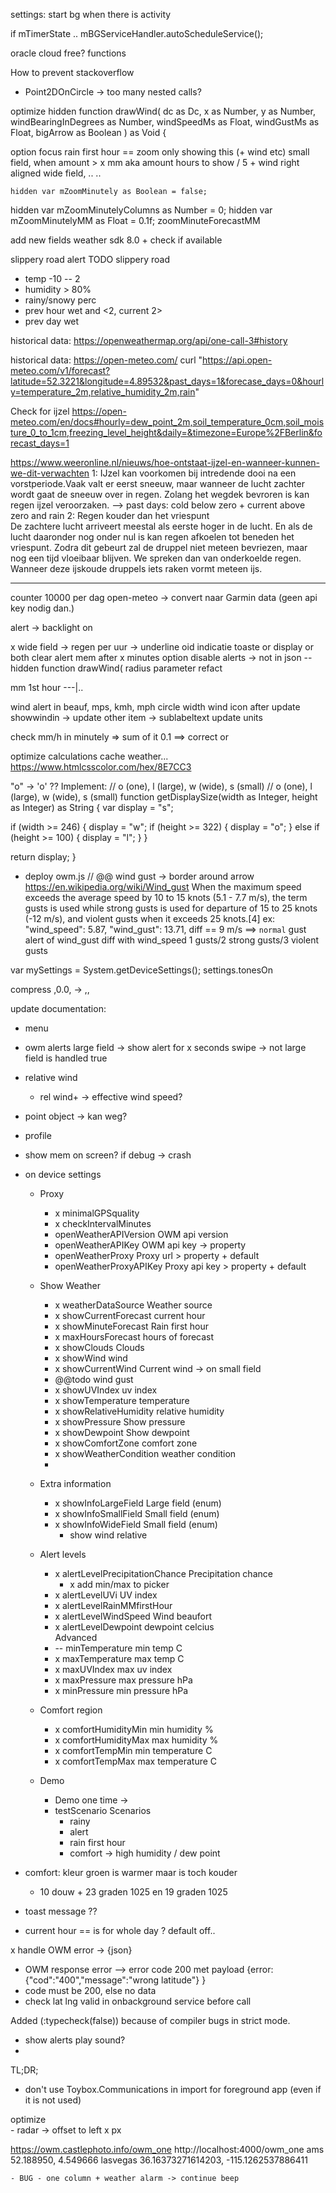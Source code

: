 settings: start bg when there is activity 

if mTimerState .. 
 mBGServiceHandler.autoScheduleService();

oracle cloud free? functions




How to prevent stackoverflow
  - Point2DOnCircle -> too many nested calls?

  optimize 
    hidden function drawWind(
    dc as Dc,
    x as Number,
    y as Number,
    windBearingInDegrees as Number,
    windSpeedMs as Float,
    windGustMs as Float,
    bigArrow as Boolean
  ) as Void {


option
  focus rain first hour == zoom only showing this (+ wind etc)
    small field, when amount > x mm
      aka amount hours to show / 5 + wind right aligned
    wide field, .. 
    ..

    hidden var mZoomMinutely as Boolean = false;
  hidden var mZoomMinutelyColumns as Number = 0;
  hidden var mZoomMinutelyMM as Float = 0.1f;
zoomMinuteForecastMM


add new fields 
  weather sdk 8.0 + check if available

slippery road alert
TODO slippery road
 - temp -10 -- 2
 - humidity > 80%
 - rainy/snowy perc 
 - prev hour wet and <2, current 2> 
 - prev day wet 

historical data: https://openweathermap.org/api/one-call-3#history


historical data: https://open-meteo.com/
curl "https://api.open-meteo.com/v1/forecast?latitude=52.3221&longitude=4.89532&past_days=1&forecase_days=0&hourly=temperature_2m,relative_humidity_2m,rain"


Check for ijzel
https://open-meteo.com/en/docs#hourly=dew_point_2m,soil_temperature_0cm,soil_moisture_0_to_1cm,freezing_level_height&daily=&timezone=Europe%2FBerlin&forecast_days=1

https://www.weeronline.nl/nieuws/hoe-ontstaat-ijzel-en-wanneer-kunnen-we-dit-verwachten
1: IJzel kan voorkomen bij intredende dooi na een vorstperiode.Vaak valt er eerst sneeuw, maar wanneer de lucht zachter wordt gaat de sneeuw over in regen. 
Zolang het wegdek bevroren is kan regen ijzel veroorzaken. 
--> past days: cold below zero + current above zero and rain
2: Regen kouder dan het vriespunt  
De zachtere lucht arriveert meestal als eerste hoger in de lucht. En als de lucht daaronder nog onder nul is kan regen afkoelen tot beneden het vriespunt. Zodra dit gebeurt zal de druppel niet meteen bevriezen, maar nog een tijd vloeibaar blijven. We spreken dan van onderkoelde regen. Wanneer deze ijskoude druppels iets raken vormt meteen ijs.


----------------
counter 10000 per dag
open-meteo -> convert naar Garmin data (geen api key nodig dan.)



alert -> backlight on

x wide field -> regen per uur -> underline oid indicatie
toaste
or display
or both
clear alert mem after x minutes
option disable alerts -> not in json
-- hidden function drawWind( radius parameter refact

mm 1st hour
---|..

wind alert
in beauf, mps, kmh, mph
circle width wind icon
after update showwindin -> update other item -> sublabeltext update units

check mm/h in minutely => sum of it
0.1 ==> correct or

optimize calculations 
cache weather... 
https://www.htmlcsscolor.com/hex/8E7CC3

"o" -> 'o' ??
Implement:
// o (one), l (large), w (wide), s (small)
// o (one), l (large), w (wide), s (small)
function getDisplaySize(width as Integer, height as Integer) as String {
  var display = "s";

  if (width >= 246) {
    display = "w";
    if (height >= 322) {
      display = "o";
    } else if (height >= 100) {
      display = "l";
    }
  }

  return display;
}



- deploy owm.js // @@ 
wind gust -> border around arrow
  https://en.wikipedia.org/wiki/Wind_gust
 When the maximum speed exceeds the average speed by 10 to 15 knots (5.1 - 7.7 m/s), the term gusts is used while strong gusts is used for departure of 15 to 25 knots (-12 m/s), and violent gusts when it exceeds 25 knots.[4]
ex:
  "wind_speed": 5.87,
  "wind_gust": 13.71,
    diff == 9 m/s ==> `normal` gust 
alert of wind_gust diff with wind_speed
    1 gusts/2 strong gusts/3 violent gusts

var mySettings = System.getDeviceSettings();
settings.tonesOn

compress ,0.0, -> ,, 

update documentation: 
- menu
- owm alerts
    large field -> show alert for x seconds
    swipe -> not large field is handled true
- relative wind
  - rel wind+ -> effective wind speed?

- point object -> kan weg?
- profile 
 
- show mem on screen? if debug -> crash
- on device settings
  - Proxy
    - x minimalGPSquality
    - x checkIntervalMinutes
    - openWeatherAPIVersion OWM api version
    - openWeatherAPIKey OWM api key -> property
    - openWeatherProxy Proxy url > property + default
    - openWeatherProxyAPIKey Proxy api key > property  + default

  - Show Weather
    - x weatherDataSource Weather source      
    - x showCurrentForecast current hour 
    - x showMinuteForecast Rain first hour
    - x maxHoursForecast hours of forecast
    - x showClouds Clouds
    - x showWind wind      
    - x showCurrentWind Current wind -> on small field
    - @@todo wind gust
    - x showUVIndex uv index
    - x showTemperature temperature
    - x showRelativeHumidity relative humidity
    - x showPressure Show pressure
    - x showDewpoint Show dewpoint
    - x showComfortZone comfort zone
    - x showWeatherCondition weather condition
    - 

  - Extra information
    - x showInfoLargeField Large field (enum)
    - x showInfoSmallField Small field (enum)
    - x showInfoWideField Small field (enum)
      - show wind relative
  - Alert levels
    - x alertLevelPrecipitationChance Precipitation chance
      - x add min/max to picker
    - x alertLevelUVi UV index
    - x alertLevelRainMMfirstHour
    - x alertLevelWindSpeed Wind beaufort
    - x alertLevelDewpoint dewpoint celcius    
    Advanced
    - -- minTemperature min temp C
    - x maxTemperature max temp C
    - x maxUVIndex max uv index
    - x maxPressure max pressure hPa
    - x minPressure min pressure hPa
  - Comfort region
    - x comfortHumidityMin min humidity %
    - x comfortHumidityMax max humidity %
    - x comfortTempMin min temperature C
    - x comfortTempMax max temperature C
  - Demo
    - Demo one time -> 
    - testScenario Scenarios
      - rainy
      - alert
      - rain first hour
      - comfort -> high humidity / dew point


- comfort: kleur groen is warmer maar is toch kouder 
  - 10 douw + 23 graden 1025  en 19 graden 1025
- toast message ??

- current hour == is for whole day ? default off..
  
x handle OWM error -> {json}
- OWM response error --> error code 200 met payload {error: {"cod":"400","message":"wrong latitude"} }
- code must be 200, else no data
- check lat lng valid in onbackground service before call

Added (:typecheck(false)) because of compiler bugs in strict mode.

- show alerts play sound?
- 
TL;DR;
 - don't use Toybox.Communications in import for foreground app (even if it is not used)

optimize	
    - radar -> offset to left x px

https://owm.castlephoto.info/owm_one
http://localhost:4000/owm_one
ams 52.188950, 4.549666
lasvegas 36.16373271614203, -115.1262537886411


	- BUG - one column + weather alarm -> continue beep
	




